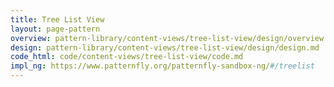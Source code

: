 ```yaml
---
title: Tree List View
layout: page-pattern
overview: pattern-library/content-views/tree-list-view/design/overview.md
design: pattern-library/content-views/tree-list-view/design/design.md
code_html: code/content-views/tree-list-view/code.md
impl_ng: https://www.patternfly.org/patternfly-sandbox-ng/#/treelist
---
```

